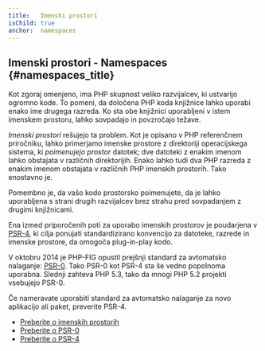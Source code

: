 ```yaml
---
title:   Imenski prostori
isChild: true
anchor:  namespaces
---
```


## Imenski prostori - Namespaces {#namespaces_title}

Kot zgoraj omenjeno, ima PHP skupnost veliko razvijalcev, ki ustvarijo ogromno kode. To pomeni, da
določena PHP koda knjižnice lahko uporabi enako ime drugega razreda. Ko sta obe knjižnici uporabljeni
v istem imenskem prostoru, lahko sovpadajo in povzročajo težave.

_Imenski prostori_ rešujejo ta problem. Kot je opisano v PHP referenčnem priročniku, lahko primerjamo imenske prostore
z direktoriji operacijskega sistema, ki _poimenujejo prostor_ datotek; dve datoteki z enakim imenom lahko obstajata v
različnih direktorijih. Enako lahko tudi dva PHP razreda z enakim imenom obstajata v različnih PHP
imenskih prostorih. Tako enostavno je.

Pomembno je, da vašo kodo prostorsko poimenujete, da je lahko uporabljena s strani drugih razvijalcev brez strahu
pred sovpadanjem z drugimi knjižnicami.

Ena izmed priporočenih poti za uporabo imenskih prostorov je poudarjena v [PSR-4][psr4], ki cilja ponujati standardizirano konvencijo za datoteke,
razrede in imenske prostore, da omogoča plug-in-play kodo.

V oktobru 2014 je PHP-FIG opustil prejšnji standard za avtomatsko nalaganje: [PSR-0][psr0]. Tako PSR-0 kot PSR-4 sta še vedno popolnoma uporabna. Slednji zahteva PHP 5.3, tako da mnogi PHP 5.2 projekti vsebujejo PSR-0.

Če nameravate uporabiti standard za avtomatsko nalaganje za novo aplikacijo ali
paket, preverite PSR-4.

* [Preberite o imenskih prostorih][namespaces]
* [Preberite o PSR-0][psr0]
* [Preberite o PSR-4][psr4]


[namespaces]: http://php.net/language.namespaces
[psr0]: http://www.php-fig.org/psr/psr-0/
[psr4]: http://www.php-fig.org/psr/psr-4/
